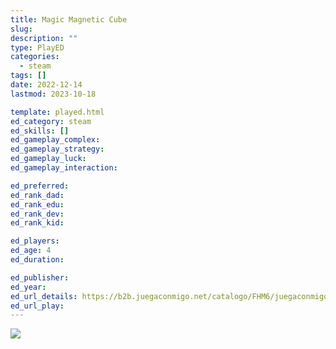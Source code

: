 ```yaml
---
title: Magic Magnetic Cube
slug: 
description: ""
type: PlayED
categories:
  - steam
tags: []
date: 2022-12-14
lastmod: 2023-10-18

template: played.html
ed_category: steam
ed_skills: []
ed_gameplay_complex: 
ed_gameplay_strategy: 
ed_gameplay_luck: 
ed_gameplay_interaction: 

ed_preferred: 
ed_rank_dad: 
ed_rank_edu: 
ed_rank_dev: 
ed_rank_kid: 

ed_players: 
ed_age: 4
ed_duration: 

ed_publisher: 
ed_year: 
ed_url_details: https://b2b.juegaconmigo.net/catalogo/FHM6/juegaconmigo/mmgc/magic-magnetic-cube
ed_url_play: 
---
```


![](https://youtu.be/9bFScs--ht0)
